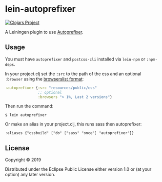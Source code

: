 # lein-autoprefixer

[![Clojars Project](https://img.shields.io/clojars/v/lein-autoprefixer.svg)](https://clojars.org/lein-autoprefixer)

A Leiningen plugin to use [Autoprefixer](https://github.com/postcss/autoprefixer).

## Usage

You must have `autoprefixer` and `postcss-cli` installed via `lein-npm` or `:npm-deps`.

In your project.clj set the `:src` to the path of the css and an optional `:browser` using the [browserslist format](https://github.com/browserslist/browserslist):

``` clojure
:autoprefixer {:src "resources/public/css"
               ;; optional
               :browsers "> 1%, Last 2 versions"}

```

Then run the command:

    $ lein autoprefixer
    
Or make an alias in your project.clj, this runs sass then autoprefixer:

```
:aliases {"cssbuild" ["do" ["sass" "once"] "autoprefixer"]}
```

## License

Copyright © 2019

Distributed under the Eclipse Public License either version 1.0 or (at
your option) any later version.
